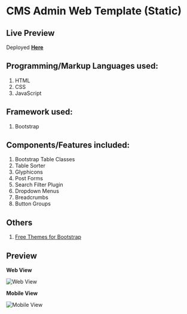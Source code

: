 # CMS Admin Web Template (Static)

## Live Preview 
Deployed [**Here**]()

## Programming/Markup Languages used:
1. HTML 
2. CSS
3. JavaScript 

## Framework used:
1. Bootstrap

## Components/Features included:
1. Bootstrap Table Classes 
2. Table Sorter 
3. Glyphicons 
4. Post Forms 
5. Search Filter Plugin 
6. Dropdown Menus 
7. Breadcrumbs 
8. Button Groups 

## Others
1. [Free Themes for Bootstrap](https://bootswatch.com/)

## Preview 
**Web View**

![Web View]()

**Mobile View**

![Mobile View]()
